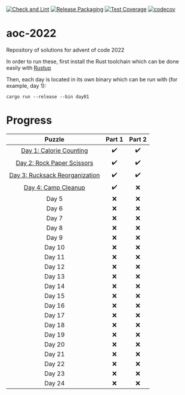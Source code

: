 [![Check and Lint](https://github.com/ForgottenMaster/aoc-2022/actions/workflows/check-and-lint.yaml/badge.svg)](https://github.com/ForgottenMaster/aoc-2022/actions/workflows/check-and-lint.yaml)
[![Release Packaging](https://github.com/ForgottenMaster/aoc-2022/actions/workflows/release-packaging.yaml/badge.svg)](https://github.com/ForgottenMaster/aoc-2022/actions/workflows/release-packaging.yaml)
[![Test Coverage](https://github.com/ForgottenMaster/aoc-2022/actions/workflows/test-coverage.yaml/badge.svg)](https://github.com/ForgottenMaster/aoc-2022/actions/workflows/test-coverage.yaml)
[![codecov](https://codecov.io/gh/ForgottenMaster/aoc-2022/branch/main/graph/badge.svg?token=EVXHDUSMS5)](https://codecov.io/gh/ForgottenMaster/aoc-2022)

# aoc-2022
Repository of solutions for advent of code 2022

In order to run these, first install the Rust toolchain which can be done easily with [Rustup](https://rustup.rs/)

Then, each day is located in its own binary which can be run with (for example, day 1):

```
cargo run --release --bin day01
```

# Progress
|Puzzle|Part 1|Part 2|
|:-:|:-:|:-:|
|[Day 1: Calorie Counting](https://adventofcode.com/2022/day/1)|:heavy_check_mark:|:heavy_check_mark:|
|[Day 2: Rock Paper Scissors](https://adventofcode.com/2022/day/2)|:heavy_check_mark:|:heavy_check_mark:|
|[Day 3: Rucksack Reorganization](https://adventofcode.com/2022/day/3)|:heavy_check_mark:|:heavy_check_mark:|
|[Day 4: Camp Cleanup](https://adventofcode.com/2022/day/4)|:heavy_check_mark:|:x:|
|Day 5|:x:|:x:|
|Day 6|:x:|:x:|
|Day 7|:x:|:x:|
|Day 8|:x:|:x:|
|Day 9|:x:|:x:|
|Day 10|:x:|:x:|
|Day 11|:x:|:x:|
|Day 12|:x:|:x:|
|Day 13|:x:|:x:|
|Day 14|:x:|:x:|
|Day 15|:x:|:x:|
|Day 16|:x:|:x:|
|Day 17|:x:|:x:|
|Day 18|:x:|:x:|
|Day 19|:x:|:x:|
|Day 20|:x:|:x:|
|Day 21|:x:|:x:|
|Day 22|:x:|:x:|
|Day 23|:x:|:x:|
|Day 24|:x:|:x:|
